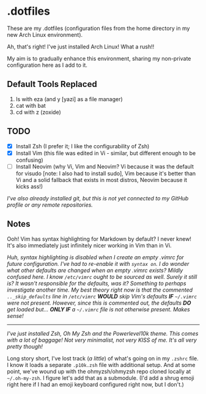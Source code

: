 # .dotfiles

These are my .dotfiles (configuration files from the home directory in my new Arch Linux environment).

Ah, that's right! I've just installed Arch Linux! What a rush!!

My aim is to gradually enhance this environment, sharing my non-private configuration here as I add to it.

## Default Tools Replaced

1. ls with eza (and y [yazi] as a file manager)
2. cat with bat
3. cd with z (zoxide)

## TODO

- [x] Install Zsh (I prefer it; I like the configurability of Zsh)
- [x] Install Vim (this file was edited in Vi - similar, but different enough to be confusing)
- [ ] Install Neovim (why Vi, Vim and Neovim? Vi because it was the default for visudo [note: I also had to install sudo], Vim because it's better than Vi and a solid fallback that exists in most distros, Neovim because it kicks ass!)

_I've also already installed git, but this is not yet connected to my GitHub profile or any remote repositories._

## Notes

Ooh! Vim has syntax highlighting for Markdown by default? I never knew! It's also immediately just infinitely nicer working in Vim than in Vi.

_Huh, syntax highlighting is disabled when I create an empty .vimrc for future configuration. I've had to re-enable it with `syntax on`. I do wonder what other defaults are changed when an empty .vimrc exists?_
_Mildly confused here. I know `/etc/vimrc` ought to be sourced as well. Surely it still is? It wasn't responsible for the defaults, was it? Something to perhaps investigate another time._
_My best theory right now is that the commented `.._skip_defaults` line in `/etc/vimrc` **WOULD** skip Vim's defaults **IF** `~/.vimrc` were not present. However, since this is commented out, the defaults **DO** get loaded but... **ONLY IF** a `~/.vimrc` file is not otherwise present. Makes sense!_

---

_I've just installed Zsh, Oh My Zsh and the Powerlevel10k theme._
_This comes with a lot of baggage! Not very minimalist, not very KISS of me._
_It's all very pretty though!_

Long story short, I've lost track (_a little_) of what's going on in
my `.zshrc` file.
I know it loads a separate `.p10k.zsh` file with additional setup.
And at some point, we've wound up with the ohmyzsh/ohmyzsh repo cloned
locally at `~/.oh-my-zsh`. I figure let's add that as a submodule.
(I'd add a shrug emoji right here if I had an emoji keyboard configured right now, but I don't.)
